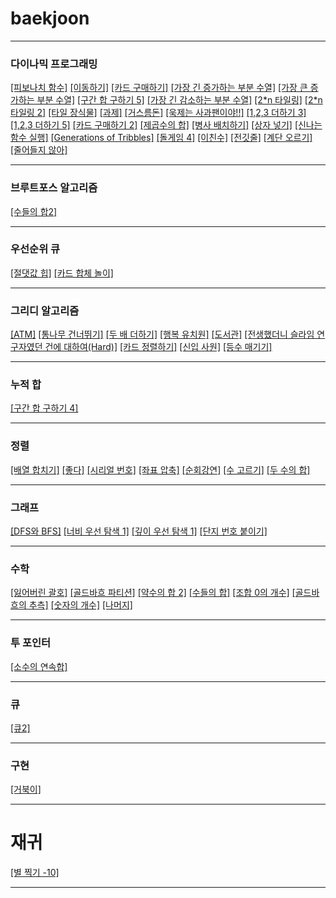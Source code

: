 # baekjoon
***
### 다이나믹 프로그래밍

[[피보나치 함수]](https://github.com/tember8003/cpp/blob/main/baekjoon_1003.cpp)   [[이동하기]](https://github.com/tember8003/cpp/blob/main/baekjoon_11048.cpp)
[[카드 구매하기]](https://github.com/tember8003/cpp/blob/main/baekjoon_11052.cpp) [[가장 긴 증가하는 부분 수열]](https://github.com/tember8003/cpp/blob/main/baekjoon_11053.cpp)
[[가장 큰 증가하는 부분 수열]](https://github.com/tember8003/cpp/blob/main/baekjoon_11055.cpp)  [[구간 합 구하기 5]](https://github.com/tember8003/cpp/blob/main/baekjoon_11660.cpp)
[[가장 긴 감소하는 부분 수열]](https://github.com/tember8003/cpp/blob/main/baekjoon_11722.cpp) [[2*n 타일링]](https://github.com/tember8003/cpp/blob/main/baekjoon_11726.cpp) [[2*n 타일링 2]](https://github.com/tember8003/cpp/blob/main/baekjoon_11727.cpp)
[[타일 장식물]](https://github.com/tember8003/cpp/blob/main/baekjoon_13301.cpp) [[과제]](https://github.com/tember8003/cpp/blob/main/baekjoon_13904.cpp)
[[거스름돈]](https://github.com/tember8003/cpp/blob/main/baekjoon_14916.cpp) [[욱제는 사과팬이야!!]](https://github.com/tember8003/cpp/blob/main/baekjoon_15924.cpp) [[1,2,3 더하기 3]](https://github.com/tember8003/cpp/blob/main/baekjoon_15988.cpp)
[[1,2,3 더하기 5]](https://github.com/tember8003/cpp/blob/main/baekjoon_15990.cpp) [[카드 구매하기 2]](https://github.com/tember8003/cpp/blob/main/baekjoon_16194.cpp) [[제곱수의 합]](https://github.com/tember8003/cpp/blob/main/baekjoon_1699.cpp)
[[병사 배치하기]](https://github.com/tember8003/cpp/blob/main/baekjoon_18353.cpp) [[상자 넣기]](https://github.com/tember8003/cpp/blob/main/baekjoon_1965.cpp)
[[신나는 함수 실행]](https://github.com/tember8003/cpp/blob/main/baekjoon_9184.cpp)
[[Generations of Tribbles]](https://github.com/tember8003/cpp/blob/main/baekjoon_9507.cpp) 
[[돌게임 4]](https://github.com/tember8003/cpp/blob/main/baekjoon_9658.cpp)
[[이친수]](https://github.com/tember8003/cpp/blob/main/baekjoon_2193.cpp)
[[전깃줄]](https://github.com/tember8003/cpp/blob/main/baekjoon_2565.cpp)
[[계단 오르기]](https://github.com/tember8003/cpp/blob/main/baekjoon_2579.c)
[[줄어들지 않아]](https://github.com/tember8003/cpp/blob/main/baekjoon_2688.cpp)



***

### 브루트포스 알고리즘

[[수들의 합2]](https://github.com/tember8003/cpp/blob/main/baekjoon_2003.cpp) 

***

### 우선순위 큐

[[절댓값 힙]](https://github.com/tember8003/cpp/blob/main/baekjoon_11286.cpp) [[카드 합체 놀이]](https://github.com/tember8003/cpp/blob/main/baekjoon_15903.cpp)


***

### 그리디 알고리즘

[[ATM]](https://github.com/tember8003/cpp/blob/main/baekjoon_11399.cpp) [[통나무 건너뛰기]](https://github.com/tember8003/cpp/blob/main/baekjoon_11497.cpp)
[[두 배 더하기]](https://github.com/tember8003/cpp/blob/main/baekjoon_12931.cpp) [[행복 유치원]](https://github.com/tember8003/cpp/blob/main/baekjoon_13164.cpp)
[[도서관]](https://github.com/tember8003/cpp/blob/main/baekjoon_1461.cpp) [[전생했더니 슬라임 연구자였던 건에 대하여(Hard)]](https://github.com/tember8003/cpp/blob/main/baekjoon_14698.cpp) [[카드 정렬하기]](https://github.com/tember8003/cpp/blob/main/baekjoon_1715.cpp)
[[신입 사원]](https://github.com/tember8003/cpp/blob/main/baekjoon_1946.cpp) [[등수 매기기]](https://github.com/tember8003/cpp/blob/main/baekjoon_2012.cpp)



***

### 누적 합

[[구간 합 구하기 4]](https://github.com/tember8003/cpp/blob/main/baekjoon_11659.cpp) 

***

### 정렬

[[배열 합치기]](https://github.com/tember8003/cpp/blob/main/baekjoon_11728.cpp) [[좋다]](https://github.com/tember8003/cpp/blob/main/baekjoon_1253.cpp)
[[시리얼 번호]](https://github.com/tember8003/cpp/blob/main/baekjoon_1431.cpp) [[좌표 압축]](https://github.com/tember8003/cpp/blob/main/baekjoon_18870.cpp)
[[순회강연]](https://github.com/tember8003/cpp/blob/main/baekjoon_2109.cpp)
[[수 고르기]](https://github.com/tember8003/cpp/blob/main/baekjoon_2230.cpp)
[[두 수의 합]](https://github.com/tember8003/cpp/blob/main/baekjoon_3273.cpp)

***

### 그래프

[[DFS와 BFS]](https://github.com/tember8003/cpp/blob/main/baekjoon_1260.cpp)
[[너비 우선 탐색 1]](https://github.com/tember8003/cpp/blob/main/baekjoon_24444.cpp)
[[깊이 우선 탐색 1]](https://github.com/tember8003/cpp/blob/main/baekjoon_24479.cpp)
[[단지 번호 붙이기]](https://github.com/tember8003/cpp/blob/main/baekjoon_2667.cpp)

***

### 수학

[[잃어버린 괄호]](https://github.com/tember8003/cpp/blob/main/baekjoon_1541.cpp) [[골드바흐 파티션]](https://github.com/tember8003/cpp/blob/main/baekjoon_17103.cpp) [[약수의 합 2]](https://github.com/tember8003/cpp/blob/main/baekjoon_17427.cpp)
[[수들의 합]](https://github.com/tember8003/cpp/blob/main/baekjoon_1789.cpp) [[조합 0의 개수]](https://github.com/tember8003/cpp/blob/main/baekjoon_2004.cpp) 
[[골드바흐의 추측]](https://github.com/tember8003/cpp/blob/main/baekjoon_6588.cpp)
[[숫자의 개수]](https://github.com/tember8003/cpp/blob/main/baekjoon_2577.c)
[[나머지]](https://github.com/tember8003/cpp/blob/main/baekjoon_3052.c)


***

### 투 포인터

[[소수의 연속합]](https://github.com/tember8003/cpp/blob/main/baekjoon_1644.cpp)

***

### 큐

[[큐2]](https://github.com/tember8003/cpp/blob/main/baekjoon_18258.cpp)

***

### 구현

[[거북이]](https://github.com/tember8003/cpp/blob/main/baekjoon_8911.cpp)

***

# 재귀

[[별 찍기 -10]](https://github.com/tember8003/cpp/blob/main/baekjoon_2447.cpp)

***

